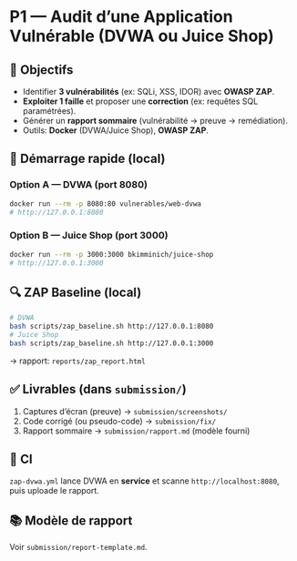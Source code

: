 # P1 — Audit d’une Application Vulnérable (DVWA ou Juice Shop)

## 🎯 Objectifs
- Identifier **3 vulnérabilités** (ex: SQLi, XSS, IDOR) avec **OWASP ZAP**.
- **Exploiter 1 faille** et proposer une **correction** (ex: requêtes SQL paramétrées).
- Générer un **rapport sommaire** (vulnérabilité → preuve → remédiation).
- Outils: **Docker** (DVWA/Juice Shop), **OWASP ZAP**.

## 🧱 Démarrage rapide (local)
### Option A — DVWA (port 8080)
```bash
docker run --rm -p 8080:80 vulnerables/web-dvwa
# http://127.0.0.1:8080
```
### Option B — Juice Shop (port 3000)
```bash
docker run --rm -p 3000:3000 bkimminich/juice-shop
# http://127.0.0.1:3000
```

## 🔍 ZAP Baseline (local)
```bash
# DVWA
bash scripts/zap_baseline.sh http://127.0.0.1:8080
# Juice Shop
bash scripts/zap_baseline.sh http://127.0.0.1:3000
```
→ rapport: `reports/zap_report.html`

## ✅ Livrables (dans `submission/`)
1. Captures d’écran (preuve) → `submission/screenshots/`
2. Code corrigé (ou pseudo-code) → `submission/fix/`
3. Rapport sommaire → `submission/rapport.md` (modèle fourni)

## 🧪 CI  
`zap-dvwa.yml` lance DVWA en **service** et scanne `http://localhost:8080`, puis uploade le rapport.

## 📚 Modèle de rapport
Voir `submission/report-template.md`.
